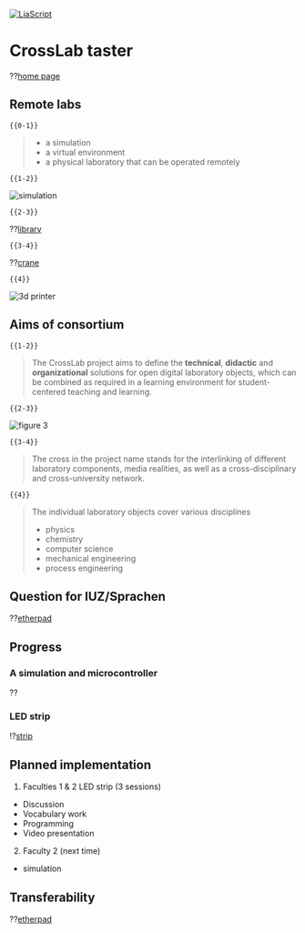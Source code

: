 <!--
author:   Mark Jacob
email:    mark.jacob@iuz.tu-freiberg.de
version:  0.1.0
language: en
narrator: US English Female

comment:  This is the first update for colleagues.
          Please let me know if you need more info.

icon: https://upload.wikimedia.org/wikipedia/commons/2/28/Logo_TU_Freiberg.svg
-->

[![LiaScript](https://raw.githubusercontent.com/LiaScript/LiaScript/master/badges/course.svg)](https://LiaScript.github.io/course/?https://raw.githubusercontent.com/TUBAF-IUZ-LiaScript/crosslab/main/Project_update_1.md)

# CrossLab taster

??[home page](https://cross-lab.org/)

## Remote labs

    {{0-1}}
> - a simulation
> - a virtual environment
> - a physical laboratory that can be operated remotely

    {{1-2}}
![simulation](https://www.physikinstrumente.de/fileadmin/_processed_/1/1/csm_Physik-Instrumente-PIVirtualMove_509bf01095.jpg)

    {{2-3}}
??[library](https://sketchfab.com/3d-models/medieval-library-model-pack-low-poly-3d-model-3e54dac0803c4bf282fcfa7aad1e3d9b)

    {{3-4}}
??[crane](https://sketchfab.com/3d-models/tower-crane-c3e832c886be447a843d8285566b6cda)

    {{4}}
![3d printer](https://cdn.shopify.com/s/files/1/0637/7517/8972/products/Tronxy-VEHO-3D-Printer-02.jpg?v=1668672953)

## Aims of consortium

    {{1-2}}
> The CrossLab project aims to define the **technical**, **didactic** and **organizational** solutions for open digital laboratory objects, which can be combined as required in a learning environment for student-centered teaching and learning.

    {{2-3}}
![figure 3](https://media.springernature.com/full/springer-static/image/chp%3A10.1007%2F978-3-658-32849-8_31/MediaObjects/493946_1_De_31_Fig3_HTML.png?as=webp)

    {{3-4}}
> The cross in the project name stands for the interlinking of different laboratory components, media realities, as well as a cross-disciplinary and cross-university network.

    {{4}}
> The individual laboratory objects cover various disciplines
>
> - physics
> - chemistry
> - computer science
> - mechanical engineering
> - process engineering


## Question for IUZ/Sprachen

??[etherpad](https://riot.hrz.tu-freiberg.de/pad/p/crosslab_ideas)

## Progress

### A simulation and microcontroller

??[](https://liascript.github.io/course/?https://raw.githubusercontent.com/Mr-Nair/Hiwi-Arduino/main/README.md#1)

### LED strip

!?[strip](/images/Snapchat-788137995.mp4)

## Planned implementation

1. Faculties 1 & 2 LED strip (3 sessions)

- Discussion
- Vocabulary work
- Programming
- Video presentation

2. Faculty 2 (next time)

- simulation

## Transferability

??[etherpad](https://riot.hrz.tu-freiberg.de/pad/p/crosslab_ideas)